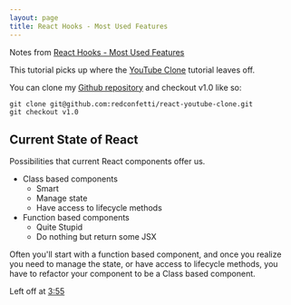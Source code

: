 ```yaml
---
layout: page
title: React Hooks - Most Used Features
---
```


Notes from [React Hooks - Most Used Features]

[react hooks - most used features]: https://www.youtube.com/watch?v=-9M9CGSd69I

This tutorial picks up where the [YouTube Clone](./youtube-clone/) tutorial
leaves off.

You can clone my
[Github repository](https://github.com/redconfetti/react-youtube-clone) and
checkout v1.0 like so:

```shell
git clone git@github.com:redconfetti/react-youtube-clone.git
git checkout v1.0
```

## Current State of React

Possibilities that current React components offer us.

- Class based components
  - Smart
  - Manage state
  - Have access to lifecycle methods
- Function based components
  - Quite Stupid
  - Do nothing but return some JSX

Often you'll start with a function based component, and once you realize you
need to manage the state, or have access to lifecycle methods, you have to
refactor your component to be a Class based component.

Left off at [3:55](https://www.youtube.com/watch?v=-9M9CGSd69I&t=3m55s)
